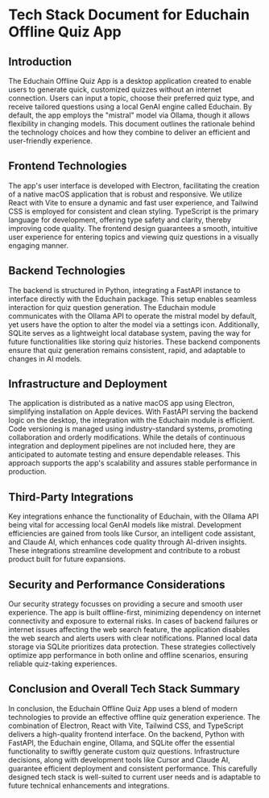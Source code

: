 # Tech Stack Document for Educhain Offline Quiz App

## Introduction

The Educhain Offline Quiz App is a desktop application created to enable users to generate quick, customized quizzes without an internet connection. Users can input a topic, choose their preferred quiz type, and receive tailored questions using a local GenAI engine called Educhain. By default, the app employs the "mistral" model via Ollama, though it allows flexibility in changing models. This document outlines the rationale behind the technology choices and how they combine to deliver an efficient and user-friendly experience.

## Frontend Technologies

The app's user interface is developed with Electron, facilitating the creation of a native macOS application that is robust and responsive. We utilize React with Vite to ensure a dynamic and fast user experience, and Tailwind CSS is employed for consistent and clean styling. TypeScript is the primary language for development, offering type safety and clarity, thereby improving code quality. The frontend design guarantees a smooth, intuitive user experience for entering topics and viewing quiz questions in a visually engaging manner.

## Backend Technologies

The backend is structured in Python, integrating a FastAPI instance to interface directly with the Educhain package. This setup enables seamless interaction for quiz question generation. The Educhain module communicates with the Ollama API to operate the mistral model by default, yet users have the option to alter the model via a settings icon. Additionally, SQLite serves as a lightweight local database system, paving the way for future functionalities like storing quiz histories. These backend components ensure that quiz generation remains consistent, rapid, and adaptable to changes in AI models.

## Infrastructure and Deployment

The application is distributed as a native macOS app using Electron, simplifying installation on Apple devices. With FastAPI serving the backend logic on the desktop, the integration with the Educhain module is efficient. Code versioning is managed using industry-standard systems, promoting collaboration and orderly modifications. While the details of continuous integration and deployment pipelines are not included here, they are anticipated to automate testing and ensure dependable releases. This approach supports the app's scalability and assures stable performance in production.

## Third-Party Integrations

Key integrations enhance the functionality of Educhain, with the Ollama API being vital for accessing local GenAI models like mistral. Development efficiencies are gained from tools like Cursor, an intelligent code assistant, and Claude AI, which enhances code quality through AI-driven insights. These integrations streamline development and contribute to a robust product built for future expansions.

## Security and Performance Considerations

Our security strategy focusses on providing a secure and smooth user experience. The app is built offline-first, minimizing dependency on internet connectivity and exposure to external risks. In cases of backend failures or internet issues affecting the web search feature, the application disables the web search and alerts users with clear notifications. Planned local data storage via SQLite prioritizes data protection. These strategies collectively optimize app performance in both online and offline scenarios, ensuring reliable quiz-taking experiences.

## Conclusion and Overall Tech Stack Summary

In conclusion, the Educhain Offline Quiz App uses a blend of modern technologies to provide an effective offline quiz generation experience. The combination of Electron, React with Vite, Tailwind CSS, and TypeScript delivers a high-quality frontend interface. On the backend, Python with FastAPI, the Educhain engine, Ollama, and SQLite offer the essential functionality to swiftly generate custom quiz questions. Infrastructure decisions, along with development tools like Cursor and Claude AI, guarantee efficient deployment and consistent performance. This carefully designed tech stack is well-suited to current user needs and is adaptable to future technical enhancements and integrations.
